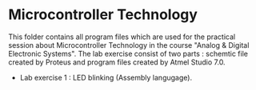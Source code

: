 # Microcontroller Technology
 
This folder contains all program files which are used for the practical session about Microcontroller Technology in the course "Analog & Digital Electronic Systems". The lab exercise consist of two parts : schemtic file created by Proteus and program files created by Atmel Studio 7.0. 
- Lab exercise 1 : LED blinking (Assembly langugage). 
